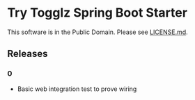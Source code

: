 # Try Togglz Spring Boot Starter

This software is in the Public Domain.  Please see [LICENSE.md](LICENSE.md).

## Releases

### 0

* Basic web integration test to prove wiring
